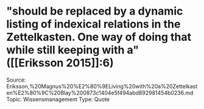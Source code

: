 # "should be replaced by a dynamic listing of indexical relations in the Zettelkasten. One way of doing that while still keeping with a" ([[Eriksson 2015]]:6)

Source: Eriksson,%20Magnus%20%E2%80%9ELiving%20with%20a%20Zettelkasten%E2%80%9C%20Blay%200873c1404e5f494abd892981454b0236.md
Topic: Wissensmanagement
Type: Quote